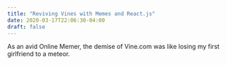 ```yaml
---
title: "Reviving Vines with Memes and React.js"
date: 2020-03-17T22:06:30-04:00
draft: false
---
```


As an avid Online Memer, the demise of Vine.com was like losing my first girlfriend to a meteor.